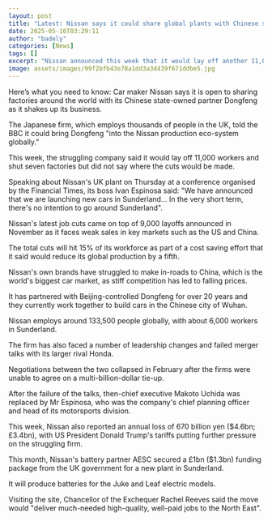 ```yaml
---
layout: post
title: "Latest: Nissan says it could share global plants with Chinese state firm"
date: 2025-05-16T03:29:11
author: "badely"
categories: [News]
tags: []
excerpt: "Nissan announced this week that it would lay off another 11,000 workers and shut seven factories."
image: assets/images/99f2bfb43e78a1dd3a3d439f671ddbe5.jpg
---
```


Here’s what you need to know: Car maker Nissan says it is open to sharing factories around the world with its Chinese state-owned partner Dongfeng as it shakes up its business.

The Japanese firm, which employs thousands of people in the UK, told the BBC it could bring Dongfeng "into the Nissan production eco-system globally."

This week, the struggling company said it would lay off 11,000 workers and shut seven factories but did not say where the cuts would be made.

Speaking about Nissan's UK plant on Thursday at a conference organised by the Financial Times, its boss Ivan Espinosa said: "We have announced that we are launching new cars in Sunderland... In the very short term, there's no intention to go around Sunderland".

Nissan's latest job cuts came on top of 9,000 layoffs announced in November as it faces weak sales in key markets such as the US and China.

The total cuts will hit 15% of its workforce as part of a cost saving effort that it said would reduce its global production by a fifth.

Nissan's own brands have struggled to make in-roads to China, which is the world's biggest car market, as stiff competition has led to falling prices.

It has partnered with Beijing-controlled Dongfeng for over 20 years and they currently work together to build cars in the Chinese city of Wuhan.

Nissan employs around 133,500 people globally, with about 6,000 workers in Sunderland.

The firm has also faced a number of leadership changes and failed merger talks with its larger rival Honda. 

Negotiations between the two collapsed in February after the firms were unable to agree on a multi-billion-dollar tie-up.

After the failure of the talks, then-chief executive Makoto Uchida was replaced by Mr Espinosa, who was the company's chief planning officer and head of its motorsports division.

This week, Nissan also reported an annual loss of 670 billion yen ($4.6bn; £3.4bn), with US President Donald Trump's tariffs putting further pressure on the struggling firm.

This month, Nissan's battery partner AESC secured a £1bn ($1.3bn) funding package from the UK government for a new plant in Sunderland.

It will produce batteries for the Juke and Leaf electric models.

Visiting the site, Chancellor of the Exchequer Rachel Reeves said the move would "deliver much-needed high-quality, well-paid jobs to the North East".

